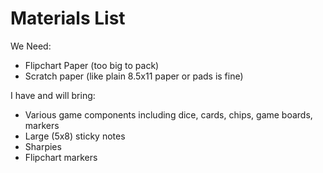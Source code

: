 # Materials List

We Need:

* Flipchart Paper (too big to pack)
* Scratch paper (like plain 8.5x11 paper or pads is fine)

I have and will bring:

* Various game components including dice, cards, chips, game boards, markers
* Large (5x8) sticky notes
* Sharpies
* Flipchart markers
